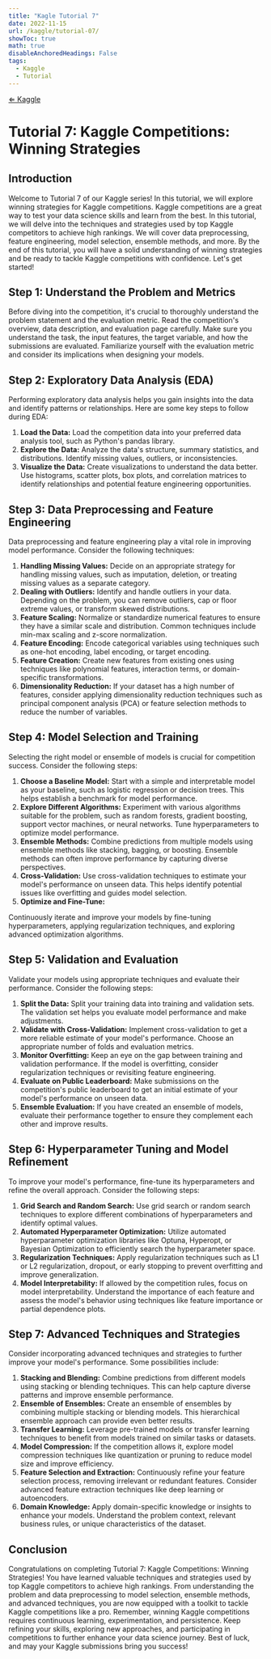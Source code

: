```yaml
---
title: "Kagle Tutorial 7"
date: 2022-11-15
url: /kaggle/tutorial-07/
showToc: true
math: true
disableAnchoredHeadings: False
tags:
  - Kaggle
  - Tutorial
---
```

[&lArr; Kaggle](/kaggle/)


# Tutorial 7: Kaggle Competitions: Winning Strategies

## Introduction
Welcome to Tutorial 7 of our Kaggle series! In this tutorial, we will explore winning strategies for Kaggle competitions. Kaggle competitions are a great way to test your data science skills and learn from the best. In this tutorial, we will delve into the techniques and strategies used by top Kaggle competitors to achieve high rankings. We will cover data preprocessing, feature engineering, model selection, ensemble methods, and more. By the end of this tutorial, you will have a solid understanding of winning strategies and be ready to tackle Kaggle competitions with confidence. Let's get started!

## Step 1: Understand the Problem and Metrics
Before diving into the competition, it's crucial to thoroughly understand the problem statement and the evaluation metric. Read the competition's overview, data description, and evaluation page carefully. Make sure you understand the task, the input features, the target variable, and how the submissions are evaluated. Familiarize yourself with the evaluation metric and consider its implications when designing your models.

## Step 2: Exploratory Data Analysis (EDA)
Performing exploratory data analysis helps you gain insights into the data and identify patterns or relationships. Here are some key steps to follow during EDA:

1. **Load the Data:** Load the competition data into your preferred data analysis tool, such as Python's pandas library.
2. **Explore the Data:** Analyze the data's structure, summary statistics, and distributions. Identify missing values, outliers, or inconsistencies.
3. **Visualize the Data:** Create visualizations to understand the data better. Use histograms, scatter plots, box plots, and correlation matrices to identify relationships and potential feature engineering opportunities.

## Step 3: Data Preprocessing and Feature Engineering
Data preprocessing and feature engineering play a vital role in improving model performance. Consider the following techniques:

1. **Handling Missing Values:** Decide on an appropriate strategy for handling missing values, such as imputation, deletion, or treating missing values as a separate category.
2. **Dealing with Outliers:** Identify and handle outliers in your data. Depending on the problem, you can remove outliers, cap or floor extreme values, or transform skewed distributions.
3. **Feature Scaling:** Normalize or standardize numerical features to ensure they have a similar scale and distribution. Common techniques include min-max scaling and z-score normalization.
4. **Feature Encoding:** Encode categorical variables using techniques such as one-hot encoding, label encoding, or target encoding.
5. **Feature Creation:** Create new features from existing ones using techniques like polynomial features, interaction terms, or domain-specific transformations.
6. **Dimensionality Reduction:** If your dataset has a high number of features, consider applying dimensionality reduction techniques such as principal component analysis (PCA) or feature selection methods to reduce the number of variables.

## Step 4: Model Selection and Training
Selecting the right model or ensemble of models is crucial for competition success. Consider the following steps:

1. **Choose a Baseline Model:** Start with a simple and interpretable model as your baseline, such as logistic regression or decision trees. This helps establish a benchmark for model performance.
2. **Explore Different Algorithms:** Experiment with various algorithms suitable for the problem, such as random forests, gradient boosting, support vector machines, or neural networks. Tune hyperparameters to optimize model performance.
3. **Ensemble Methods:** Combine predictions from multiple models using ensemble methods like stacking, bagging, or boosting. Ensemble methods can often improve performance by capturing diverse perspectives.
4. **Cross-Validation:** Use cross-validation techniques to estimate your model's performance on unseen data. This helps identify potential issues like overfitting and guides model selection.
5. **Optimize and Fine-Tune:**

 Continuously iterate and improve your models by fine-tuning hyperparameters, applying regularization techniques, and exploring advanced optimization algorithms.

## Step 5: Validation and Evaluation
Validate your models using appropriate techniques and evaluate their performance. Consider the following steps:

1. **Split the Data:** Split your training data into training and validation sets. The validation set helps you evaluate model performance and make adjustments.
2. **Validate with Cross-Validation:** Implement cross-validation to get a more reliable estimate of your model's performance. Choose an appropriate number of folds and evaluation metrics.
3. **Monitor Overfitting:** Keep an eye on the gap between training and validation performance. If the model is overfitting, consider regularization techniques or revisiting feature engineering.
4. **Evaluate on Public Leaderboard:** Make submissions on the competition's public leaderboard to get an initial estimate of your model's performance on unseen data.
5. **Ensemble Evaluation:** If you have created an ensemble of models, evaluate their performance together to ensure they complement each other and improve results.

## Step 6: Hyperparameter Tuning and Model Refinement
To improve your model's performance, fine-tune its hyperparameters and refine the overall approach. Consider the following steps:

1. **Grid Search and Random Search:** Use grid search or random search techniques to explore different combinations of hyperparameters and identify optimal values.
2. **Automated Hyperparameter Optimization:** Utilize automated hyperparameter optimization libraries like Optuna, Hyperopt, or Bayesian Optimization to efficiently search the hyperparameter space.
3. **Regularization Techniques:** Apply regularization techniques such as L1 or L2 regularization, dropout, or early stopping to prevent overfitting and improve generalization.
4. **Model Interpretability:** If allowed by the competition rules, focus on model interpretability. Understand the importance of each feature and assess the model's behavior using techniques like feature importance or partial dependence plots.

## Step 7: Advanced Techniques and Strategies
Consider incorporating advanced techniques and strategies to further improve your model's performance. Some possibilities include:

1. **Stacking and Blending:** Combine predictions from different models using stacking or blending techniques. This can help capture diverse patterns and improve ensemble performance.
2. **Ensemble of Ensembles:** Create an ensemble of ensembles by combining multiple stacking or blending models. This hierarchical ensemble approach can provide even better results.
3. **Transfer Learning:** Leverage pre-trained models or transfer learning techniques to benefit from models trained on similar tasks or datasets.
4. **Model Compression:** If the competition allows it, explore model compression techniques like quantization or pruning to reduce model size and improve efficiency.
5. **Feature Selection and Extraction:** Continuously refine your feature selection process, removing irrelevant or redundant features. Consider advanced feature extraction techniques like deep learning or autoencoders.
6. **Domain Knowledge:** Apply domain-specific knowledge or insights to enhance your models. Understand the problem context, relevant business rules, or unique characteristics of the dataset.

## Conclusion
Congratulations on completing Tutorial 7: Kaggle Competitions: Winning Strategies! You have learned valuable techniques and strategies used by top Kaggle competitors to achieve high rankings. From understanding the problem and data preprocessing to model selection, ensemble methods, and advanced techniques, you are now equipped with a toolkit to tackle Kaggle competitions like a pro. Remember, winning Kaggle competitions requires continuous learning, experimentation, and persistence. Keep refining your skills, exploring new approaches, and participating in competitions to further enhance your data science journey. Best of luck, and may your Kaggle submissions bring you success!